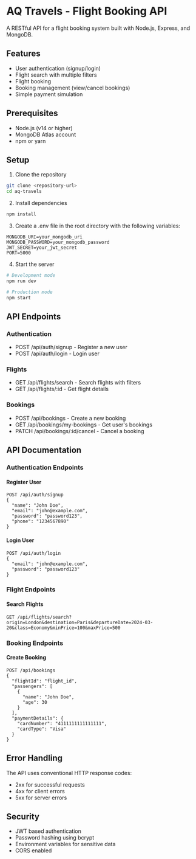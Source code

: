 # AQ Travels - Flight Booking API

A RESTful API for a flight booking system built with Node.js, Express, and MongoDB.

## Features

- User authentication (signup/login)
- Flight search with multiple filters
- Flight booking
- Booking management (view/cancel bookings)
- Simple payment simulation

## Prerequisites

- Node.js (v14 or higher)
- MongoDB Atlas account
- npm or yarn

## Setup

1. Clone the repository
```bash
git clone <repository-url>
cd aq-travels
```

2. Install dependencies
```bash
npm install
```

3. Create a .env file in the root directory with the following variables:
```
MONGODB_URI=your_mongodb_uri
MONGODB_PASSWORD=your_mongodb_password
JWT_SECRET=your_jwt_secret
PORT=5000
```

4. Start the server
```bash
# Development mode
npm run dev

# Production mode
npm start
```

## API Endpoints

### Authentication
- POST /api/auth/signup - Register a new user
- POST /api/auth/login - Login user

### Flights
- GET /api/flights/search - Search flights with filters
- GET /api/flights/:id - Get flight details

### Bookings
- POST /api/bookings - Create a new booking
- GET /api/bookings/my-bookings - Get user's bookings
- PATCH /api/bookings/:id/cancel - Cancel a booking

## API Documentation

### Authentication Endpoints

#### Register User
```
POST /api/auth/signup
{
  "name": "John Doe",
  "email": "john@example.com",
  "password": "password123",
  "phone": "1234567890"
}
```

#### Login User
```
POST /api/auth/login
{
  "email": "john@example.com",
  "password": "password123"
}
```

### Flight Endpoints

#### Search Flights
```
GET /api/flights/search?origin=London&destination=Paris&departureDate=2024-03-20&class=Economy&minPrice=100&maxPrice=500
```

### Booking Endpoints

#### Create Booking
```
POST /api/bookings
{
  "flightId": "flight_id",
  "passengers": [
    {
      "name": "John Doe",
      "age": 30
    }
  ],
  "paymentDetails": {
    "cardNumber": "4111111111111111",
    "cardType": "Visa"
  }
}
```

## Error Handling

The API uses conventional HTTP response codes:
- 2xx for successful requests
- 4xx for client errors
- 5xx for server errors

## Security

- JWT based authentication
- Password hashing using bcrypt
- Environment variables for sensitive data
- CORS enabled 